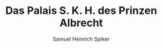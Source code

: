 ---
image: /assets/images/spiker/29a.jpg
thumb: /assets/images/spiker-thumbs/29a.jpg
author: Samuel Heinrich Spiker
artist: 
engraver: 
title: "Das Palais S. K. H. des Prinzen Albrecht"
subtitle: 
tags:
  - Mansion
layout: post
---